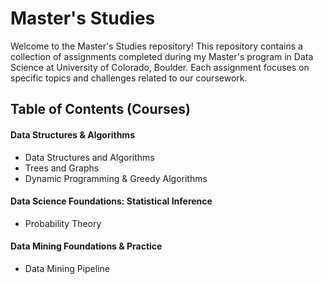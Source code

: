 # Master's Studies

Welcome to the Master's Studies repository! This repository contains a collection of assignments completed during my Master's program in Data Science at University of Colorado, Boulder. Each assignment focuses on specific topics and challenges related to our coursework.

## Table of Contents (Courses)
#### Data Structures & Algorithms
- Data Structures and Algorithms
- Trees and Graphs
- Dynamic Programming & Greedy Algorithms

#### Data Science Foundations: Statistical Inference
- Probability Theory

#### Data Mining Foundations & Practice
- Data Mining Pipeline